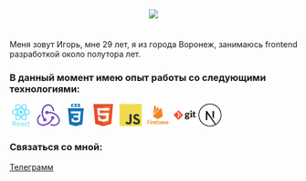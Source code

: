 <div id="header" align="center">
  <img src="https://media.giphy.com/media/ej7igTmxTWhpYlrwUI/giphy.gif" width="100"/>
</div>
<br></br>
<div> 
Меня зовут Игорь, мне 29 лет, я из города Воронеж, занимаюсь frontend разработкой около полутора лет.

<h3>В данный момент имею опыт работы со следующими технологиями:</h3>
<div>
  <img src="https://github.com/devicons/devicon/blob/master/icons/react/react-original-wordmark.svg" title="React" alt="React" width="40" height="40"/>&nbsp;
  <img src="https://github.com/devicons/devicon/blob/master/icons/redux/redux-original.svg" title="Redux" alt="Redux " width="40" height="40"/>&nbsp;
  <img src="https://github.com/devicons/devicon/blob/master/icons/css3/css3-plain-wordmark.svg"  title="CSS3" alt="CSS" width="40" height="40"/>&nbsp;
  <img src="https://github.com/devicons/devicon/blob/master/icons/html5/html5-original.svg" title="HTML5" alt="HTML" width="40" height="40"/>&nbsp;
  <img src="https://github.com/devicons/devicon/blob/master/icons/javascript/javascript-original.svg" title="JavaScript" alt="JavaScript" width="40" height="40"/>&nbsp;
  <img src="https://github.com/devicons/devicon/blob/master/icons/firebase/firebase-plain-wordmark.svg" title="Firebase" alt="Firebase" width="40" height="40"/>&nbsp;
  <img src="https://github.com/devicons/devicon/blob/master/icons/git/git-original-wordmark.svg" title="Git" **alt="Git" width="40" height="40"/>
  <img src="https://github.com/devicons/devicon/blob/master/icons/nextjs/nextjs-line.svg" title="Next.js" **alt="Next.js" width="40" height="40"/>
</div>
<h3>Связаться со мной:</h3>
<div id="badges">
<a href="https://t.me/IgorTereschenko">Телеграмм</a>
</div>

